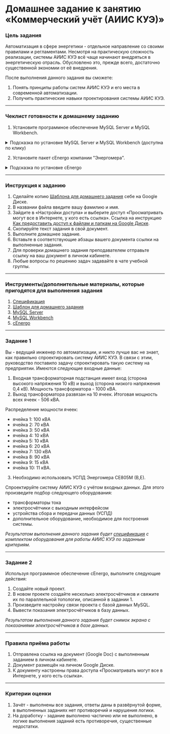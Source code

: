 # Домашнее задание к занятию «Коммерческий учёт (АИИС КУЭ)»

### Цель задания

Автоматизация в сфере энергетики - отдельное направление со своими правилами и регламентами. Несмотря на практическую сложность реализации, системы АИИС КУЭ всё чаще начинают внедряться в энергетическую отрасль. Обусловлено это, прежде всего, достаточно существенной экономии от её внедрения.

После выполнения данного задания вы сможете:

1. Понять принципы работы систем АИИС КУЭ и его места в современной автоматизации.
2. Получить практические навыки проектирования системы АИИС КУЭ.

------

### Чеклист готовности к домашнему заданию

1. Установите программное обеспечение MySQL Server и MySQL Workbench.

<details>
 <summary>Подсказка по установке MySQL Server и MySQL Workbench (доступна по клику)</summary>

MySQL Server и MySQL Workbench - это компоненты для работы с базами данных.

Для установки MySQL Server:

1. Перейдите по [ссылке](https://dev.mysql.com/downloads/windows/installer/8.0.html) на страницу установки программы. 
2. В выпадающем меню выберите вашу операционную систему и тип дистрибутива - **WEB-пакет** (устанавливается по сети Интернет) или **стандартный инсталяционный пакет** (имеет больший размер, однако для установки не требует подключение к сети Интернет).
3. Нажмите на соответствующую кнопку **«DOWNLOAD»**.

![image](https://github.com/netology-code/pib-homeworks/blob/main/9.1/ASKUE_3.png)

4. Далее пройдите стандартную процедуру установки MySQL Server.

После этого установите MySQL Workbench:

1. Для этого перейдите по [ссылке](https://dev.mysql.com/downloads/workbench/) на страницу установки программы. 
2. В выпадающем меню выберите вашу операционную систему и нажмите на кнопку **«DOWNLOAD»**.

![image](https://github.com/netology-code/pib-homeworks/blob/main/9.1/ASKUE_1.png)

3. Далее пройдите стандартную процедуру установки MySQL Workbench.

После установки создайте новую базу данных (New Scheme) с именем askue.

**Установка базы данных завершена!**

</details>

2. Установите пакет cEnergo компании "Энергомера".

<details>
<summary>Подсказка по установке cEnergo</summary>

  Для установки cEnergo выполните следующие действия:

  1. Перейдите по [ссылке](http://www.energomera.ru/ru/support/download/software) и скачайте дистрибутив программы.
  2. Выполните стандартные шаги по установки программы на свой компьютер.
  </details>

------

### Инструкция к заданию

1. Сделайте копию [Шаблона для домашнего задания](https://docs.google.com/document/d/1qqBzReqvBksIjtBdcU_8Osekhs9dv02sxFV_ku1Vsog/edit?usp=sharing) себе на Google Диске.
2. В названии файла введите вашу фамилию и имя.
3. Зайдите в «Настройки доступа» и выберите доступ «Просматривать могут все в Интернете, у кого есть ссылка». Ссылка на инструкцию [Как предоставить доступ к файлам и папкам на Google Диске](https://support.google.com/docs/answer/2494822?hl=ru&co=GENIE.Platform%3DDesktop).
4. Скопируйте текст задания в свой документ.
5. Выполните домашнее задание.
6. Вставьте в соответствующие абзацы вашего документа ссылки на выполненные задания.
7. Для проверки домашнего задания преподавателем отправьте ссылку на ваш документ в личном кабинете.
8. Любые вопросы по решению задач задавайте в чате учебной группы.

------

### Инструменты/дополнительные материалы, которые пригодятся для выполнения задания

1. [Спецификация](https://docs.google.com/spreadsheets/d/1Sk_CS3JmBbKipHhmwpmyJNpC4pY0tXvrYxdRi7ezBFA/edit?usp=sharing)
2. [Шаблон для домашнего задания](https://docs.google.com/document/d/1qqBzReqvBksIjtBdcU_8Osekhs9dv02sxFV_ku1Vsog/edit?usp=sharing)
3. [MySQL Server](https://dev.mysql.com/downloads/windows/installer/8.0.html)
4. [MySQL Workbench](https://dev.mysql.com/downloads/workbench/)
5. [cEnergo](http://www.energomera.ru/ru/support/download/software)

------

### Задание 1

Вы - ведущий инженер по автоматизации, и никто лучше вас не знает, как правильно спроектировать систему АИИС КУЭ. В связи с этим, руководство поставило задачу спроектировать такую систему на предприятии.
Имеются следующие входные данные:

1. Входная трансформаторная подстанция имеет вход (сторона высокого напряжения 10 кВ) и выход (сторона низкого напряжения 0,4 кВ). Мощность трансформатора - 1000 кВА.
2. Выход трансформатора развязан на 10 ячеек. Итоговая мощность всех ячеек - 506 кВА.

Распределение мощности ячеек:
- ячейка 1: 100 кВА
- ячейка 2: 70 кВА
- ячейка 3: 50 кВА
- ячейка 4: 10 кВА
- ячейка 5: 10 кВА
- ячейка 6: 20 кВА
- ячейка 7: 130 кВА
- ячейка 8: 90 кВА
- ячейка 9: 15 кВА
- ячейка 10: 11 кВА.
3. Необходимо использовать УСПД Энергомера СЕ805M (B,E).

Спроектируйте систему АИИС КУЭ с учётом входных данных. Для этого произведите подбор следующего оборудования:
- трансформаторы тока
- электросчётчики с выходным интерфейсом
- устройства сбора и передачи данных (УСПД)
- дополнительное оборудование, необходимое для построения системы.

*Результатом выполнения данного задания будет [спецификация](https://docs.google.com/spreadsheets/d/1Sk_CS3JmBbKipHhmwpmyJNpC4pY0tXvrYxdRi7ezBFA/edit?usp=sharing) с комплектом оборудования для работы АИИС КУЭ по заданным критериям.* 

------

### Задание 2

Используя программное обеспечение cEnergo, выполните следующие действия:

1. Создайте новый проект.
2. В новом проекте создайте несколько электросчётчиков и свяжите их по параллельной топологии, описанной в задании 1.
3. Произведите настройку связи проекта с базой данных MySQL.
4. Вывести показания электросчётчиков в базу данных.

*Результатом выполнения данного задания будет снимок экрана с показаниями электросчётчиков в базе данных.* 

------

### Правила приёма работы

1. Отправлена ссылка на документ (Google Doc) с выполненным заданием в личном кабинете.
2. Документ размещён на личном Google Диске.
3. К документу настроены права доступа «Просматривать могут все в Интернете, у кого есть ссылка».

------

### Критерии оценки

1. Зачёт - выполнены все задания, ответы даны в развёрнутой форме, в выполненных заданиях нет противоречий и нарушения логики.
2. На доработку - задание выполнено частично или не выполнено, в логике выполнения заданий есть противоречия, существенные недостатки.
